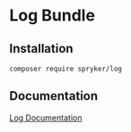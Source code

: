 # Log Bundle

## Installation

```
composer require spryker/log
```

## Documentation

[Log Documentation](https://spryker.github.io/log/index.html)
